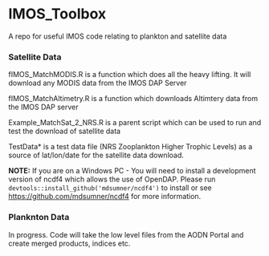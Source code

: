 # IMOS_Toolbox
A repo for useful IMOS code relating to plankton and satellite data

### Satellite Data

fIMOS_MatchMODIS.R is a function which does all the heavy lifting. It will download any MODIS data from the IMOS DAP Server

fIMOS_MatchAltimetry.R is a function which downloads Altimtery data from the IMOS DAP server

Example_MatchSat_2_NRS.R is a parent script which can be used to run and test the download of satellite data

TestData* is a test data file (NRS Zooplankton Higher Trophic Levels) as a source of lat/lon/date for the satellite data download.

**NOTE:** If you are on a Windows PC - You will need to install a development version of ncdf4 which allows the use of OpenDAP. Please run ```devtools::install_github('mdsumner/ncdf4')``` to install or see https://github.com/mdsumner/ncdf4 for more information.

### Planknton Data

In progress. Code will take the low level files from the AODN Portal and create merged products, indices etc.
